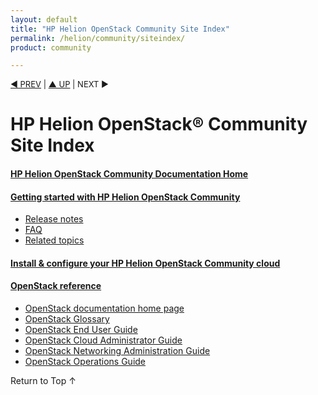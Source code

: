 ```yaml
---
layout: default
title: "HP Helion OpenStack Community Site Index"
permalink: /helion/community/siteindex/
product: community

---
```


<script>

function PageRefresh {
onLoad="window.refresh"
}

PageRefresh();

</script>


<p style="font-size: small;"> <a href="/cloudos/">&#9664; PREV</a> | <a href="/cloudos/">&#9650; UP</a> | NEXT &#9654; </p>

# HP Helion OpenStack&reg; Community Site Index

#### [HP Helion OpenStack Community Documentation Home](/cloudos/community)

<!-- #### [HP Helion OpenStack Community Edition Open Source and Third-Party Software License Agreements](/cloudos/community/community-3rd-party-license-agreements/) -->

#### [Getting started with HP Helion OpenStack Community](/cloudos/community/)

* [Release notes](/cloudos/community/release-notes/) 
* [FAQ](/cloudos/community/faqs/)  
* [Related topics](/cloudos/community/related-links/)

#### [Install &amp; configure your HP Helion OpenStack Community  cloud](/cloudos/community/install/)



#### [OpenStack reference](/cloudos/openstack/)
 
* [OpenStack documentation home page](http://docs.openstack.org/)
* [OpenStack Glossary](http://docs.openstack.org/glossary/content/glossary.html)
* [OpenStack End User Guide](http://docs.openstack.org/user-guide/content/index.html)
* [OpenStack Cloud Administrator Guide](http://docs.openstack.org/trunk/openstack-compute/admin/content/index.html)
* [OpenStack Networking Administration Guide](http://docs.openstack.org/trunk/openstack-network/admin/content/index.html)
* [OpenStack Operations Guide](http://docs.openstack.org/trunk/openstack-ops/content/index.html)
 
<a href="#top" style="padding:14px 0px 14px 0px; text-decoration: none;"> Return to Top &#8593; </a>
 
